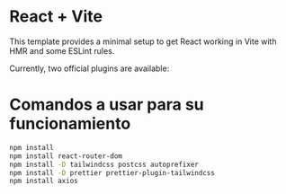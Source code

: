 # React + Vite

This template provides a minimal setup to get React working in Vite with HMR and some ESLint rules.

Currently, two official plugins are available:

# Comandos a usar para su funcionamiento

```bash
npm install
npm install react-router-dom
npm install -D tailwindcss postcss autoprefixer
npm install -D prettier prettier-plugin-tailwindcss
npm install axios
```
